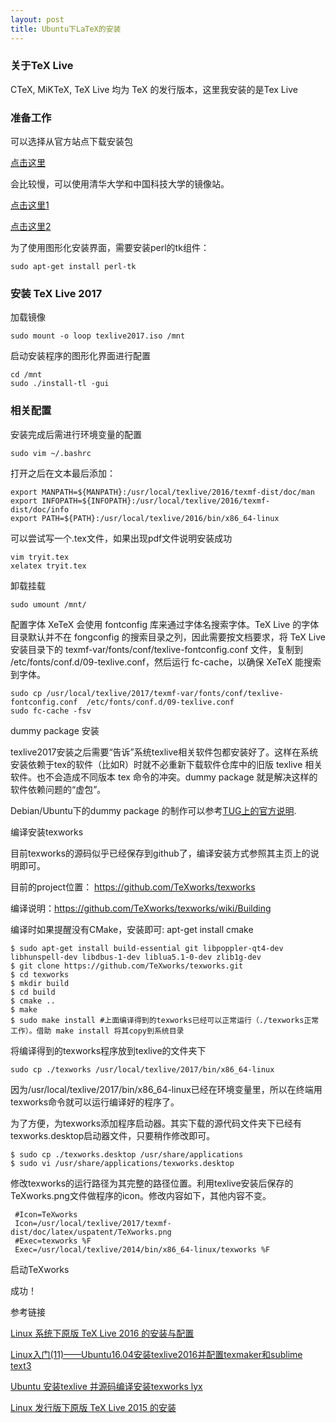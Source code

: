 ```yaml
---
layout: post
title: Ubuntu下LaTeX的安装
---
```

### 关于TeX Live
CTeX, MiKTeX, TeX Live 均为 TeX 的发行版本，这里我安装的是Tex Live

### 准备工作
可以选择从官方站点下载安装包

[点击这里](http://mirror.ctan.org/systems/texlive/Images/texlive.iso)

会比较慢，可以使用清华大学和中国科技大学的镜像站。

[点击这里1](https://mirrors.tuna.tsinghua.edu.cn/CTAN/systems/texlive/Images/texlive.iso)

[点击这里2](https://mirrors.ustc.edu.cn/CTAN/systems/texlive/Images/texlive.iso)

为了使用图形化安装界面，需要安装perl的tk组件：
```
sudo apt-get install perl-tk
```

### 安装 TeX Live 2017
加载镜像
```
sudo mount -o loop texlive2017.iso /mnt
```
启动安装程序的图形化界面进行配置
```
cd /mnt
sudo ./install-tl -gui
```

### 相关配置
安装完成后需进行环境变量的配置
```
sudo vim ~/.bashrc
```
打开之后在文本最后添加：
```
export MANPATH=${MANPATH}:/usr/local/texlive/2016/texmf-dist/doc/man
export INFOPATH=${INFOPATH}:/usr/local/texlive/2016/texmf-dist/doc/info
export PATH=${PATH}:/usr/local/texlive/2016/bin/x86_64-linux
```
可以尝试写一个.tex文件，如果出现pdf文件说明安装成功
```
vim tryit.tex
xelatex tryit.tex 
```
卸载挂载
```
sudo umount /mnt/
```
配置字体
XeTeX 会使用 fontconfig 库来通过字体名搜索字体。TeX Live 的字体目录默认并不在 fongconfig 的搜索目录之列，因此需要按文档要求，将 TeX Live 安装目录下的 texmf-var/fonts/conf/texlive-fontconfig.conf 文件，复制到 /etc/fonts/conf.d/09-texlive.conf，然后运行 fc-cache，以确保 XeTeX 能搜索到字体。
```
sudo cp /usr/local/texlive/2017/texmf-var/fonts/conf/texlive-fontconfig.conf  /etc/fonts/conf.d/09-texlive.conf
sudo fc-cache -fsv
```
dummy package 安装

texlive2017安装之后需要“告诉”系统texlive相关软件包都安装好了。这样在系统安装依赖于tex的软件（比如R）时就不必重新下载软件仓库中的旧版 texlive 相关软件。也不会造成不同版本 tex 命令的冲突。dummy package 就是解决这样的软件依赖问题的“虚包”。

Debian/Ubuntu下的dummy package 的制作可以参考[TUG上的官方说明](https://www.tug.org/texlive/debian.html#vanilla).

编译安装texworks

目前texworks的源码似乎已经保存到github了，编译安装方式参照其主页上的说明即可。

目前的project位置： https://github.com/TeXworks/texworks

编译说明：https://github.com/TeXworks/texworks/wiki/Building

编译时如果提醒没有CMake，安装即可: apt-get install cmake

```
$ sudo apt-get install build-essential git libpoppler-qt4-dev libhunspell-dev libdbus-1-dev liblua5.1-0-dev zlib1g-dev
$ git clone https://github.com/TeXworks/texworks.git
$ cd texworks
$ mkdir build
$ cd build
$ cmake ..
$ make
$ sudo make install #上面编译得到的texworks已经可以正常运行（./texworks正常工作）。借助 make install 将其copy到系统目录
```
将编译得到的texworks程序放到texlive的文件夹下
```
sudo cp ./texworks /usr/local/texlive/2017/bin/x86_64-linux
```
因为/usr/local/texlive/2017/bin/x86_64-linux已经在环境变量里，所以在终端用texworks命令就可以运行编译好的程序了。

为了方便，为texworks添加程序启动器。其实下载的源代码文件夹下已经有texworks.desktop启动器文件，只要稍作修改即可。
```
$ sudo cp ./texworks.desktop /usr/share/applications
$ sudo vi /usr/share/applications/texworks.desktop
```
修改texworks的运行路径为其完整的路径位置。利用texlive安装后保存的TeXworks.png文件做程序的icon。修改内容如下，其他内容不变。
```
 #Icon=TeXworks
 Icon=/usr/local/texlive/2017/texmf-dist/doc/latex/uspatent/TeXworks.png
 #Exec=texworks %F
 Exec=/usr/local/texlive/2014/bin/x86_64-linux/texworks %F
```
启动TeXworks

成功！

参考链接

[Linux 系统下原版 TeX Live 2016 的安装与配置](https://www.linuxidc.com/Linux/2016-08/133913.htm)

[Linux入门(11)——Ubuntu16.04安装texlive2016并配置texmaker和sublime text3](https://www.cnblogs.com/liutongqing/p/6413774.html)

[Ubuntu 安装texlive 并源码编译安装texworks lyx](https://blog.csdn.net/guanggy/article/details/4783252)

[Linux 发行版下原版 TeX Live 2015 的安装](https://zhuanlan.zhihu.com/p/20069414)





















